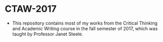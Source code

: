 # CTAW-2017

+ This repository contains most of my works from the Critical Thinking and Academic Writing course in the fall semester of 2017, which was taught by Professor Janet Steele.